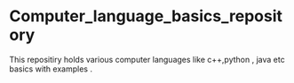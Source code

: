 # Computer_language_basics_repository


This repositiry holds various computer languages like c++,python , java etc basics with examples .
